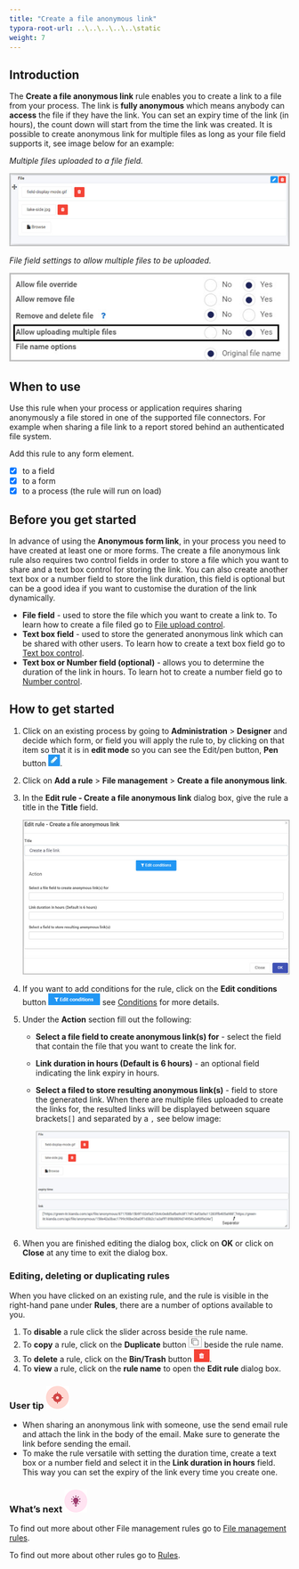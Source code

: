 ```yaml
---
title: "Create a file anonymous link"
typora-root-url: ..\..\..\..\..\static
weight: 7
---
```


## Introduction

The **Create a file anonymous link** rule enables you to create a link to a file from your process. The link is **fully anonymous** which means anybody can **access** the file if they have the link. You can set an expiry time of the link (in hours), the count down will start from the time the link was created. It is possible to create anonymous link for multiple files as long as your file field supports it, see image below for an example:

*Multiple files uploaded to a file field.*

![Multiple files in a file field](/images/anonymous-file-multiple-files.jpg)

*File field settings to allow multiple files to be uploaded.*

![Multiple files in a file field](/images/anonymous-file-settings.jpg)

## When to use 
Use this rule when your process or application requires sharing anonymously a file stored in one of the supported file connectors. For example when sharing a file link to a report stored behind an authenticated file system.

Add this rule to any form element.

- [x] to a field
- [x] to a form 
- [x] to a process (the rule will run on load)

## Before you get started

In advance of using the **Anonymous form link**, in your process you need to have created at least one or more forms. The create a file anonymous link rule also requires two control fields in order to store a file which you want to share and a text box control for storing the link. You can also create another text box or a number field to store the link duration, this field is optional but can be a good idea if you want to customise the duration of the link dynamically.

- **File field** - used to store the file which you want to create a link to. To learn how to create a file filed go to [File upload control](/docs/platform/controls/input/file-upload/).
- **Text box field** - used to store the generated anonymous link which can be shared with other users. To learn how to create a text box field go to [Text box control](/docs/platform/controls/input/textbox/).
- **Text box or Number field (optional)** - allows you to determine  the duration of the link in hours. To learn hot to create a number field go to [Number control](/docs/platform/controls/input/number/).

## How to get started

1. Click on an existing process by going to **Administration** > **Designer** and decide which form, or field you will apply the rule to, by clicking on that item so that it is in **edit mode** so you can see the Edit/pen button, **Pen** button ![Pen button](/images/penicon.png).

2. Click on **Add a rule** > **File management** > **Create a file anonymous link**.

3. In the **Edit rule - Create a file anonymous link** dialog box, give the rule a title in the **Title** field.

   ![Edit rule -Create a file anonymous link](/images/anonymous-file-edit-rule.jpg)

4. If you want to add conditions for the rule, click on the **Edit conditions** button ![Edit conditions button](/images/editconditions.png) see [Conditions](/docs/platform/rules/general/add-conditions/) for more details.

5. Under the **Action** section fill out the following:

   - **Select a file field to create anonymous link(s) for** - select the field that contain the file that you want to create the link for.

   - **Link duration in hours (Default is 6 hours)** - an optional field indicating the link expiry in hours.

   - **Select a filed to store resulting anonymous link(s)** - field to store the generated link. When there are multiple files uploaded to create the links for, the resulted links will be displayed between square brackets`[]` and separated by a `,` see below image:

     ![Multiple links result](/images/anonymous-file-links.jpg)

6. When you are finished editing the dialog box, click on **OK** or click on **Close** at any time to exit the dialog box.

### Editing, deleting or duplicating rules

When you have clicked on an existing rule, and the rule is visible in the right-hand pane under **Rules**, there are a number of options available to you.

1. To **disable** a rule click the slider across beside the rule name.
2. To **copy** a rule, click on the **Duplicate** button ![Duplicate button](/images/duplicate-button.jpg) beside the rule name.
3. To **delete** a rule, click on the **Bin/Trash** button ![Bin/Trash button](/images/bin.png).
4. To **view** a rule, click on the **rule name** to open the **Edit rule** dialog box.

### User tip ![Target icon](/images/05.png)

- When sharing an anonymous link with someone, use the send email rule and attach the link in the body of the email. Make sure to generate the link before sending the email.
- To make the rule versatile with setting the duration time, create a text box or a number field and select it in the **Link duration in hours** field. This way you can set the expiry of the link every time you create one.

### What’s next ![Idea icon](/images/18.png)

To find out more about other File management rules go to [File management rules](/docs/platform/rules/files/).

To find out more about other rules go to [Rules](/docs/platform/rules/).
